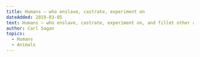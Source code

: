 ```yaml
---
title: Humans — who enslave, castrate, experiment on
dateAdded: 2019-03-05
text: Humans — who enslave, castrate, experiment on, and fillet other animals — have had an understandable penchant for pretending animals do not feel pain. A sharp distinction between humans and 'animals' is essential if we are to bend them to our will, make them work for us, wear them, eat them — without any disquieting tinges of guilt or regret. It is unseemly of us, who often behave so unfeelingly toward other animals, to contend that only humans can suffer. The behavior of other animals renders such pretensions specious. They are just too much like us.
author: Carl Sagan
topics:
  - Humans
  - Animals
---
```


